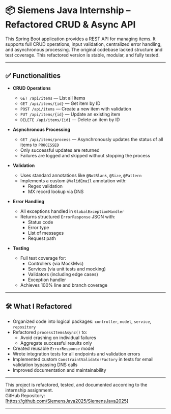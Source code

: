 # 📦 Siemens Java Internship – Refactored CRUD & Async API

This Spring Boot application provides a REST API for managing items. It supports full CRUD operations, input validation, centralized error handling, and asynchronous processing. The original codebase lacked structure and test coverage. This refactored version is stable, modular, and fully tested.

---

## ✅ Functionalities

- **CRUD Operations**
  - `GET /api/items` — List all items
  - `GET /api/items/{id}` — Get item by ID
  - `POST /api/items` — Create a new item with validation
  - `PUT /api/items/{id}` — Update an existing item
  - `DELETE /api/items/{id}` — Delete an item by ID

- **Asynchronous Processing**
  - `GET /api/items/process` — Asynchronously updates the status of all items to `PROCESSED`
  - Only successful updates are returned
  - Failures are logged and skipped without stopping the process

- **Validation**
  - Uses standard annotations like `@NotBlank`, `@Size`, `@Pattern`
  - Implements a custom `@ValidEmail` annotation with:
    - Regex validation
    - MX record lookup via DNS

- **Error Handling**
  - All exceptions handled in `GlobalExceptionHandler`
  - Returns structured `ErrorResponse` JSON with:
    - Status code
    - Error type
    - List of messages
    - Request path

- **Testing**
  - Full test coverage for:
    - Controllers (via MockMvc)
    - Services (via unit tests and mocking)
    - Validators (including edge cases)
    - Exception handler
  - Achieves 100% line and branch coverage

---

## 🛠️ What I Refactored

- Organized code into logical packages: `controller`, `model`, `service`, `repository`
- Refactored `processItemsAsync()` to:
  - Avoid crashing on individual failures
  - Aggregate successful results only
- Created reusable `ErrorResponse` model
- Wrote integration tests for all endpoints and validation errors
- Implemented custom `ConstraintValidatorFactory` in tests for email validation bypassing DNS calls
- Improved documentation and maintainability

---

This project is refactored, tested, and documented according to the internship assignment.  
GitHub Repository: [https://github.com/SiemensJava2025/SiemensJava2025]

---
